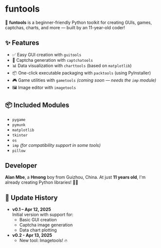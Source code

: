 # funtools

🧸 **funtools** is a beginner-friendly Python toolkit for creating GUIs, games, captchas, charts, and more — built by an 11-year-old coder!

## ✨ Features

- ✅ Easy GUI creation with `guitools`
- 🔢 Captcha generation with `captchatools`
- 📊 Data visualization with `charttools` (based on `matplotlib`)
- 📦 One-click executable packaging with `packtools` (using PyInstaller)
- 🎮 Game utilities with `gametools` *(coming soon — needs the `imp` module)*
- 🖼 Image editor with `imagetools`
## 📦 Included Modules

- `pygame`
- `pymunk`
- `matplotlib`
- `tkinter`
- `os`
- `imp` *(for compatibility support in some tools)*
- `pillow`

## Developer

**Alan Mbe**, a **Hmong** boy from Guizhou, China.
At just **11 years old**, I'm already creating Python libraries! 🧠🔥

## 📅 Update History

- **v0.1 – Apr 12, 2025**  
  Initial version with support for:
  - Basic GUI creation  
  - Captcha image generation  
  - Data chart plotting
- **v0.2 - Apr 13, 2025**
  - New tool: Imagetools! 🔥
